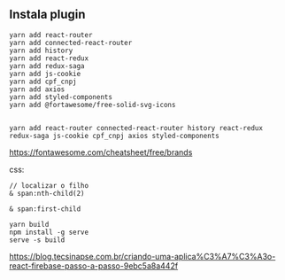 ## Instala plugin

    yarn add react-router
    yarn add connected-react-router
    yarn add history
    yarn add react-redux
    yarn add redux-saga
    yarn add js-cookie
    yarn add cpf_cnpj
    yarn add axios
    yarn add styled-components
    yarn add @fortawesome/free-solid-svg-icons


    yarn add react-router connected-react-router history react-redux redux-saga js-cookie cpf_cnpj axios styled-components

https://fontawesome.com/cheatsheet/free/brands

css:

    // localizar o filho
    & span:nth-child(2)

    & span:first-child

    yarn build
    npm install -g serve
    serve -s build

https://blog.tecsinapse.com.br/criando-uma-aplica%C3%A7%C3%A3o-react-firebase-passo-a-passo-9ebc5a8a442f
